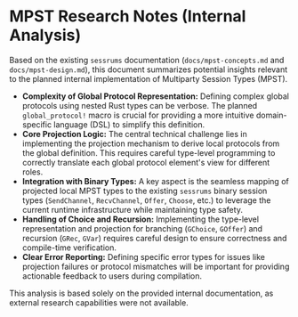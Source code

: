# MPST Research Notes (Internal Analysis)

Based on the existing `sessrums` documentation (`docs/mpst-concepts.md` and `docs/mpst-design.md`), this document summarizes potential insights relevant to the planned internal implementation of Multiparty Session Types (MPST).

*   **Complexity of Global Protocol Representation:** Defining complex global protocols using nested Rust types can be verbose. The planned `global_protocol!` macro is crucial for providing a more intuitive domain-specific language (DSL) to simplify this definition.
*   **Core Projection Logic:** The central technical challenge lies in implementing the projection mechanism to derive local protocols from the global definition. This requires careful type-level programming to correctly translate each global protocol element's view for different roles.
*   **Integration with Binary Types:** A key aspect is the seamless mapping of projected local MPST types to the existing `sessrums` binary session types (`SendChannel`, `RecvChannel`, `Offer`, `Choose`, etc.) to leverage the current runtime infrastructure while maintaining type safety.
*   **Handling of Choice and Recursion:** Implementing the type-level representation and projection for branching (`GChoice`, `GOffer`) and recursion (`GRec`, `GVar`) requires careful design to ensure correctness and compile-time verification.
*   **Clear Error Reporting:** Defining specific error types for issues like projection failures or protocol mismatches will be important for providing actionable feedback to users during compilation.

This analysis is based solely on the provided internal documentation, as external research capabilities were not available.